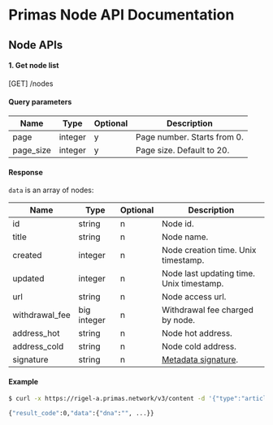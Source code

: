 # Primas Node API Documentation

## Node APIs

#### 1. Get node list

[GET] /nodes

#### Query parameters

| Name               | Type     | Optional | Description                                         |
| ------------------ | -------- | -------- | --------------------------------------------------- |
| page               | integer  | y        | Page number. Starts from 0.                         |
| page_size          | integer  | y        | Page size. Default to 20.                           |

#### Response

`data` is an array of nodes:

| Name                | Type    | Optional | Description |
| --------------      | ------- | -------- | ---------------------------------------- |
| id                  | string  | n        | Node id.|
| title               | string  | n        | Node name. |
| created             | integer | n        | Node creation time. Unix timestamp. |
| updated             | integer | n        | Node last updating time. Unix timestamp. |
| url                 | string  | n        | Node access url. |
| withdrawal_fee      | big integer | n    | Withdrawal fee charged by node. |
| address_hot         | string  | n        | Node hot address. |
| address_cold        | string  | n        | Node cold address. |
| signature           | string  | n        | [Metadata signature](./dtcp.md#metadata-signature). |

#### Example

```bash
$ curl -x https://rigel-a.primas.network/v3/content -d '{"type":"article","content":"...","signature":"..."}'

{"result_code":0,"data":{"dna":"", ...}}

```